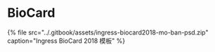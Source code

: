 # BioCard

{% file src="../.gitbook/assets/ingress-biocard2018-mo-ban-psd.zip" caption="Ingress BioCard 2018 模板" %}

